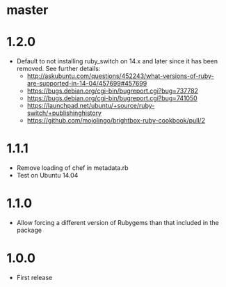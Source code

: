 # master

# 1.2.0
  * Default to not installing ruby_switch on 14.x and later since it has been removed. See further details:
    * http://askubuntu.com/questions/452243/what-versions-of-ruby-are-supported-in-14-04/457699#457699
    * https://bugs.debian.org/cgi-bin/bugreport.cgi?bug=737782
    * https://bugs.debian.org/cgi-bin/bugreport.cgi?bug=741050
    * https://launchpad.net/ubuntu/+source/ruby-switch/+publishinghistory
    * https://github.com/mojolingo/brightbox-ruby-cookbook/pull/2

# 1.1.1
  * Remove loading of chef in metadata.rb
  * Test on Ubuntu 14.04

# 1.1.0
  * Allow forcing a different version of Rubygems than that included in the package

# 1.0.0
  * First release
